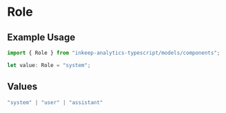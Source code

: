 # Role

## Example Usage

```typescript
import { Role } from "inkeep-analytics-typescript/models/components";

let value: Role = "system";
```

## Values

```typescript
"system" | "user" | "assistant"
```